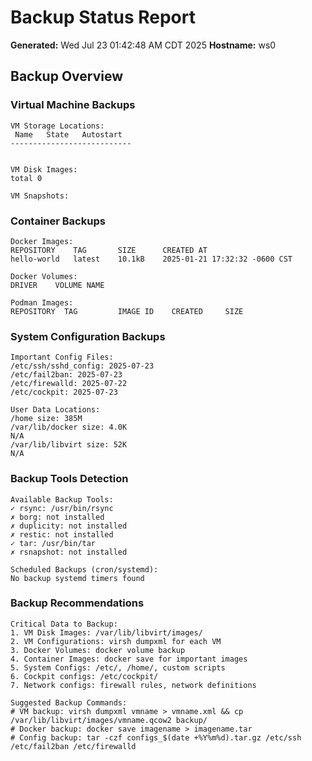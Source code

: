 # Backup Status Report

**Generated:** Wed Jul 23 01:42:48 AM CDT 2025
**Hostname:** ws0

## Backup Overview

### Virtual Machine Backups
```
VM Storage Locations:
 Name   State   Autostart
---------------------------


VM Disk Images:
total 0

VM Snapshots:
```

### Container Backups
```
Docker Images:
REPOSITORY    TAG       SIZE      CREATED AT
hello-world   latest    10.1kB    2025-01-21 17:32:32 -0600 CST

Docker Volumes:
DRIVER    VOLUME NAME

Podman Images:
REPOSITORY  TAG         IMAGE ID    CREATED     SIZE
```

### System Configuration Backups
```
Important Config Files:
/etc/ssh/sshd_config: 2025-07-23
/etc/fail2ban: 2025-07-23
/etc/firewalld: 2025-07-22
/etc/cockpit: 2025-07-23

User Data Locations:
/home size: 385M
/var/lib/docker size: 4.0K
N/A
/var/lib/libvirt size: 52K
N/A
```

### Backup Tools Detection
```
Available Backup Tools:
✓ rsync: /usr/bin/rsync
✗ borg: not installed
✗ duplicity: not installed
✗ restic: not installed
✓ tar: /usr/bin/tar
✗ rsnapshot: not installed

Scheduled Backups (cron/systemd):
No backup systemd timers found
```

### Backup Recommendations
```
Critical Data to Backup:
1. VM Disk Images: /var/lib/libvirt/images/
2. VM Configurations: virsh dumpxml for each VM
3. Docker Volumes: docker volume backup
4. Container Images: docker save for important images
5. System Configs: /etc/, /home/, custom scripts
6. Cockpit configs: /etc/cockpit/
7. Network configs: firewall rules, network definitions

Suggested Backup Commands:
# VM backup: virsh dumpxml vmname > vmname.xml && cp /var/lib/libvirt/images/vmname.qcow2 backup/
# Docker backup: docker save imagename > imagename.tar
# Config backup: tar -czf configs_$(date +%Y%m%d).tar.gz /etc/ssh /etc/fail2ban /etc/firewalld
```
